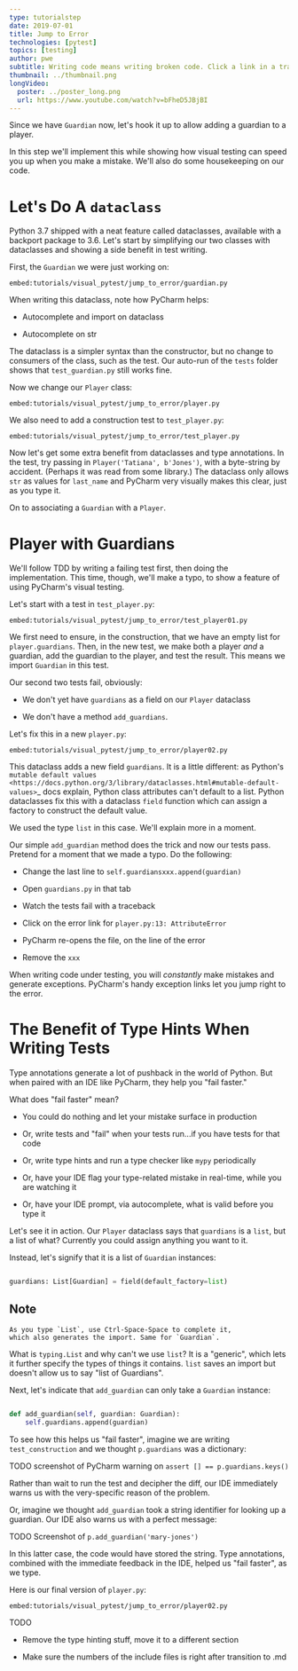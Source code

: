 ```yaml
---
type: tutorialstep
date: 2019-07-01
title: Jump to Error
technologies: [pytest]
topics: [testing]
author: pwe
subtitle: Writing code means writing broken code. Click a link in a traceback to open a file on the line of the error.
thumbnail: ../thumbnail.png
longVideo:
  poster: ../poster_long.png
  url: https://www.youtube.com/watch?v=bFheD5JBjBI
---
```


Since we have `Guardian` now, let's hook it up to allow adding a guardian
to a player.

In this step we'll implement this while showing how visual testing can
speed you up when you make a mistake. We'll also do some housekeeping on
our code.

# Let's Do A `dataclass`

Python 3.7 shipped with a neat feature called dataclasses, available with a
backport package to 3.6. Let's start by simplifying our two classes with
dataclasses and showing a side benefit in test writing.

First, the `Guardian` we were just working on:

`embed:tutorials/visual_pytest/jump_to_error/guardian.py`

When writing this dataclass, note how PyCharm helps:

- Autocomplete and import on dataclass

- Autocomplete on str

The dataclass is a simpler syntax than the constructor, but no change
to consumers of the class, such as the test. Our auto-run of the
`tests` folder shows that `test_guardian.py` still works fine.

Now we change our `Player` class:

`embed:tutorials/visual_pytest/jump_to_error/player.py`

We also need to add a construction test to `test_player.py`:

`embed:tutorials/visual_pytest/jump_to_error/test_player.py`

Now let's get some extra benefit from dataclasses and type annotations. In
the test, try passing in `Player('Tatiana', b'Jones')`, with a byte-string
by accident. (Perhaps it was read from some library.) The dataclass only allows
`str` as values for `last_name` and PyCharm very visually makes this
clear, just as you type it.

On to associating a `Guardian` with a `Player`.

# Player with Guardians

We'll follow TDD by writing a failing test first, then doing the
implementation. This time, though, we'll make a typo, to show a feature of
using PyCharm's visual testing.

Let's start with a test in `test_player.py`:

`embed:tutorials/visual_pytest/jump_to_error/test_player01.py`

We first need to ensure, in the construction, that we have an empty list
for `player.guardians`. Then, in the new test, we make both a player
*and* a guardian, add the guardian to the player, and test the result. This
means we import `Guardian` in this test.

Our second two tests fail, obviously:

- We don't yet have `guardians` as a field on our `Player` dataclass

- We don't have a method `add_guardians`.

Let's fix this in a new `player.py`:

`embed:tutorials/visual_pytest/jump_to_error/player02.py`


This dataclass adds a new field `guardians`. It is a little different: as
Python's
`mutable default values <https://docs.python.org/3/library/dataclasses.html#mutable-default-values>`_
docs explain, Python class attributes can't default to a list. Python
dataclasses fix this with a dataclass `field` function which can assign
a factory to construct the default value.

We used the type `list` in this case. We'll explain more in a moment.

Our simple `add_guardian` method does the trick and now our tests pass.
Pretend for a moment that we made a typo. Do the following:

- Change the last line to `self.guardiansxxx.append(guardian)`

- Open `guardians.py` in that tab

- Watch the tests fail with a traceback

- Click on the error link for `player.py:13: AttributeError`

- PyCharm re-opens the file, on the line of the error

- Remove the `xxx`

When writing code under testing, you will *constantly* make mistakes and
generate exceptions. PyCharm's handy exception links let you jump right to
the error.

# The Benefit of Type Hints When Writing Tests

Type annotations generate a lot of pushback in the world of Python. But when
paired with an IDE like PyCharm, they help you "fail faster."

What does "fail faster" mean?

- You could do nothing and let your mistake surface in production

- Or, write tests and "fail" when your tests run...if you have tests for
  that code

- Or, write type hints and run a type checker like `mypy` periodically

- Or, have your IDE flag your type-related mistake in real-time, while
  you are watching it

- Or, have your IDE prompt, via autocomplete, what is valid before you
  type it

Let's see it in action. Our `Player` dataclass says that `guardians` is
a `list`, but a list of what? Currently you could assign anything you want
to it.

Instead, let's signify that it is a list of `Guardian` instances:

```python

guardians: List[Guardian] = field(default_factory=list)
```

## Note

    As you type `List`, use Ctrl-Space-Space to complete it,
    which also generates the import. Same for `Guardian`.

What is `typing.List` and why can't we use `list`? It is a
"generic", which lets it further specify the types of things it contains.
`list` saves an import but doesn't allow us to say "list of Guardians".

Next, let's indicate that `add_guardian` can only take a
`Guardian` instance:

```python

def add_guardian(self, guardian: Guardian):
    self.guardians.append(guardian)
```

To see how this helps us "fail faster", imagine we are writing
`test_construction` and we thought `p.guardians` was a dictionary:

TODO screenshot of PyCharm warning on `assert [] == p.guardians.keys()`

Rather than wait to run the test and decipher the diff, our IDE
immediately warns us with the very-specific reason of the problem.

Or, imagine we thought `add_guardian` took a string identifier for
looking up a guardian. Our IDE also warns us with a perfect message:

TODO Screenshot of `p.add_guardian('mary-jones')`

In this latter case, the code would have stored the string. Type
annotations, combined with the immediate feedback in the IDE, helped us
"fail faster", as we type.

Here is our final version of `player.py`:

`embed:tutorials/visual_pytest/jump_to_error/player02.py`

TODO

- Remove the type hinting stuff, move it to a different section

- Make sure the numbers of the include files is right after transition to .md